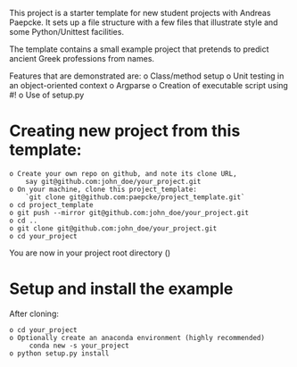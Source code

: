 This project is a starter template for new student
projects with Andreas Paepcke. It sets up a file 
structure with a few files that illustrate style
and some Python/Unittest facilities.

The template contains a small example project that
pretends to predict ancient Greek professions from 
names.

Features that are demonstrated are:
    o Class/method setup
    o Unit testing in an object-oriented context
    o Argparse
    o Creation of executable script using #!
    o Use of setup.py

# Creating new project from this template:

    o Create your own repo on github, and note its clone URL,
        say git@github.com:john_doe/your_project.git
    o On your machine, clone this project_template:
        `git clone git@github.com:paepcke/project_template.git`
    o cd project_template
    o git push --mirror git@github.com:john_doe/your_project.git
    o cd ..
    o git clone git@github.com:john_doe/your_project.git
    o cd your_project

You are now in your project root directory (<proj-root>)  

# Setup and install the example

After cloning:
    
    o cd your_project
    o Optionally create an anaconda environment (highly recommended)
         conda new -s your_project
    o python setup.py install
  

